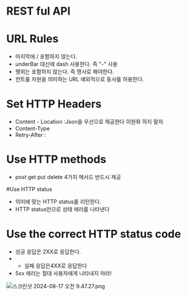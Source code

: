 # REST ful API


# URL Rules
- 마지막에 / 포함하지 않는다.
- underBar 대신에 dash 사용한다. 즉 "-" 사용
- 행위는 포함하지 않는다. 즉 명사로 해야한다.
- 컨트롤 자원을 의미하는 URL 예외적으로 동사를 허용한다.

# Set HTTP Headers
- Content - Location :Json을 우선으로 제공한다 이원화 하지 말자
- Content-Type
-  Retry-After :


# Use HTTP methods
- post get put delete 4가지 메서드 반드시 제공

#Use HTTP status
- 의미에 맞는 HTTP status를 리턴한다.
- HTTP status만으로 상태 에러를 나타낸다



# Use the correct HTTP status code
- 성공 응답은 2XX로 응답한다.
- - 실패 응답은4XX로 응답한다
- 5xx 에러는 절대 사용자에게 나타내지 마라!

![스크린샷 2024-08-17 오전 9.47.27.png](..%2F..%2F..%2F..%2F..%2F..%2Fvar%2Ffolders%2Fm4%2Fn9zxyvgx4lx03pl_7nrbhpyr0000gn%2FT%2FTemporaryItems%2FNSIRD_screencaptureui_924LDF%2F%EC%8A%A4%ED%81%AC%EB%A6%B0%EC%83%B7%202024-08-17%20%EC%98%A4%EC%A0%84%209.47.27.png)
